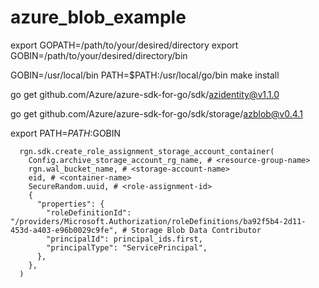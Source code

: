 # azure_blob_example


export GOPATH=/path/to/your/desired/directory
export GOBIN=/path/to/your/desired/directory/bin

GOBIN=/usr/local/bin PATH=$PATH:/usr/local/go/bin make install


go get github.com/Azure/azure-sdk-for-go/sdk/azidentity@v1.1.0 

go get github.com/Azure/azure-sdk-for-go/sdk/storage/azblob@v0.4.1

export PATH=$PATH:$GOBIN




      rgn.sdk.create_role_assignment_storage_account_container(
        Config.archive_storage_account_rg_name, # <resource-group-name>
        rgn.wal_bucket_name, # <storage-account-name>
        eid, # <container-name>
        SecureRandom.uuid, # <role-assignment-id>
        {
          "properties": {
            "roleDefinitionId": "/providers/Microsoft.Authorization/roleDefinitions/ba92f5b4-2d11-453d-a403-e96b0029c9fe", # Storage Blob Data Contributor
            "principalId": principal_ids.first,
            "principalType": "ServicePrincipal",
          },
        },
      )
